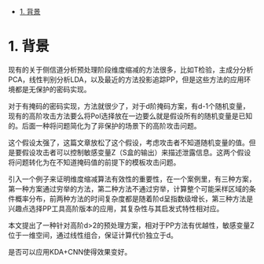 * [1. 背景](#1-背景)

# 1. 背景
现有的关于侧信道分析预处理阶段维度缩减的方法很多，比如T检验，主成分分析PCA，线性判别分析LDA，以及最近的方法投影追踪PP，但是这些方法的应用环境都是无保护的密码实现。

对于有掩码的密码实现，方法就很少了，对于d阶掩码方案，有d-1个随机变量，现有的高阶攻击方法要么将PoI选择放在一边要么就是假设所有的随机变量是已知的。后面一种将问题简化为了非保护的场景下的高阶攻击问题。

这个假设太强了，这篇文章放松了这个假设，考虑攻击者不知道随机变量的值。但是要假设攻击者可以控制敏感变量Z（S盒的输出）来描述泄露信息。这两个假设将问题转化为在不知道掩码值的前提下的模板攻击问题。

引入一个例子来证明维度缩减算法有效性的重要性，在一个案例里，有三种方案，第一种方案通过穷举的方法，第二种方法不通过穷举，计算整个可能采样区域的条件概率分布，前两种方法的时间复杂度都是随着阶d呈指数级增长，第三种方法是兴趣点选择PP工具高阶版本的应用，其复杂性与其启发式特性相对应。

本文提出了一种针对高阶d>2的预处理方案，相对于PP方法有优越性，敏感变量Z位于一维空间，通过线性组合，保证计算代价独立于d。

是否可以应用KDA+CNN使得效果变好。